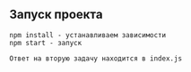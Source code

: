 ## Запуск проекта

```
npm install - устанавливаем зависимости
npm start - запуск

Ответ на вторую задачу находится в index.js